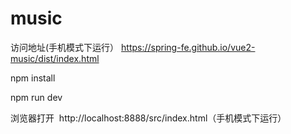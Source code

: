 # music

访问地址(手机模式下运行） https://spring-fe.github.io/vue2-music/dist/index.html

npm install

npm run dev



浏览器打开  http://localhost:8888/src/index.html（手机模式下运行）
